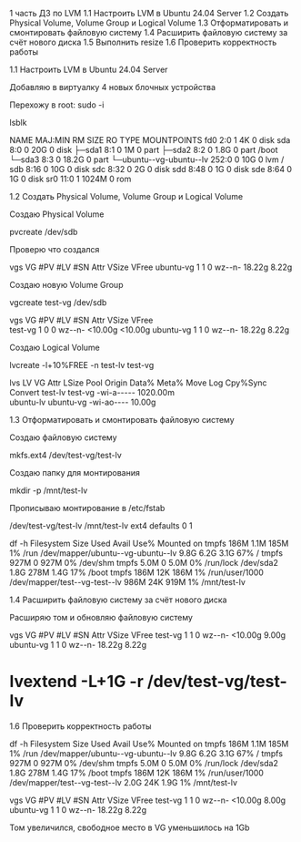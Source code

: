 1 часть ДЗ по LVM 
1.1 Настроить LVM в Ubuntu 24.04 Server
1.2 Создать Physical Volume, Volume Group и Logical Volume
1.3 Отформатировать и смонтировать файловую систему
1.4 Расширить файловую систему за счёт нового диска
1.5 Выполнить resize
1.6 Проверить корректность работы

1.1 Настроить LVM в Ubuntu 24.04 Server

Добавляю в виртуалку 4 новых блочных устройства

Перехожу в root: sudo -i

lsblk

NAME                      MAJ:MIN RM  SIZE RO TYPE MOUNTPOINTS
fd0                         2:0    1    4K  0 disk 
sda                         8:0    0   20G  0 disk 
├─sda1                      8:1    0    1M  0 part 
├─sda2                      8:2    0  1.8G  0 part /boot
└─sda3                      8:3    0 18.2G  0 part 
  └─ubuntu--vg-ubuntu--lv 252:0    0   10G  0 lvm  /
sdb                         8:16   0   10G  0 disk 
sdc                         8:32   0    2G  0 disk 
sdd                         8:48   0    1G  0 disk 
sde                         8:64   0    1G  0 disk 
sr0                        11:0    1 1024M  0 rom  

1.2 Создать Physical Volume, Volume Group и Logical Volume

Создаю Physical Volume

pvcreate /dev/sdb

Проверю что создался

vgs
  VG        #PV #LV #SN Attr   VSize  VFree
  ubuntu-vg   1   1   0 wz--n- 18.22g 8.22g

Создаю новую Volume Group

vgcreate test-vg /dev/sdb

vgs
  VG        #PV #LV #SN Attr   VSize   VFree  
  test-vg     1   0   0 wz--n- <10.00g <10.00g
  ubuntu-vg   1   1   0 wz--n-  18.22g   8.22g
  
Создаю Logical Volume

lvcreate -l+10%FREE -n test-lv test-vg

lvs
  LV        VG        Attr       LSize    Pool Origin Data%  Meta%  Move Log Cpy%Sync Convert
  test-lv   test-vg   -wi-a----- 1020.00m                                                    
  ubuntu-lv ubuntu-vg -wi-ao----   10.00g
  
1.3 Отформатировать и смонтировать файловую систему

Создаю файловую систему

mkfs.ext4 /dev/test-vg/test-lv  

Создаю папку для монтирования

mkdir -p /mnt/test-lv

Прописываю монтирование в /etc/fstab

/dev/test-vg/test-lv /mnt/test-lv ext4 defaults 0 1

 df -h
Filesystem                         Size  Used Avail Use% Mounted on
tmpfs                              186M  1.1M  185M   1% /run
/dev/mapper/ubuntu--vg-ubuntu--lv  9.8G  6.2G  3.1G  67% /
tmpfs                              927M     0  927M   0% /dev/shm
tmpfs                              5.0M     0  5.0M   0% /run/lock
/dev/sda2                          1.8G  278M  1.4G  17% /boot
tmpfs                              186M   12K  186M   1% /run/user/1000
/dev/mapper/test--vg-test--lv      986M   24K  919M   1% /mnt/test-lv

1.4 Расширить файловую систему за счёт нового диска

Расширяю том и обновляю файловую систему

 vgs
  VG        #PV #LV #SN Attr   VSize   VFree
  test-vg     1   1   0 wz--n- <10.00g 9.00g
  ubuntu-vg   1   1   0 wz--n-  18.22g 8.22g
  
# lvextend -L+1G -r /dev/test-vg/test-lv

1.6 Проверить корректность работы

 df -h
Filesystem                         Size  Used Avail Use% Mounted on
tmpfs                              186M  1.1M  185M   1% /run
/dev/mapper/ubuntu--vg-ubuntu--lv  9.8G  6.2G  3.1G  67% /
tmpfs                              927M     0  927M   0% /dev/shm
tmpfs                              5.0M     0  5.0M   0% /run/lock
/dev/sda2                          1.8G  278M  1.4G  17% /boot
tmpfs                              186M   12K  186M   1% /run/user/1000
/dev/mapper/test--vg-test--lv      2.0G   24K  1.9G   1% /mnt/test-lv

 vgs
  VG        #PV #LV #SN Attr   VSize   VFree
  test-vg     1   1   0 wz--n- <10.00g 8.00g
  ubuntu-vg   1   1   0 wz--n-  18.22g 8.22g
  
Том увеличился, свободное место в VG уменьшилось на 1Gb  





